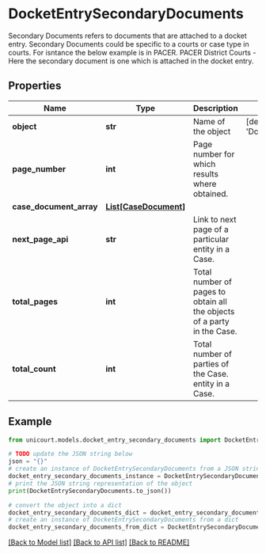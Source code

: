 # DocketEntrySecondaryDocuments

Secondary Documents refers to documents that are attached to a docket entry. Secondary Documents could be specific to a courts or case type in courts. For isntance the below example is in PACER. PACER District Courts - Here the secondary document is one which is attached in the docket entry.

## Properties

Name | Type | Description | Notes
------------ | ------------- | ------------- | -------------
**object** | **str** | Name of the object | [default to 'DocketEntrySecondaryDocuments']
**page_number** | **int** | Page number for which results where obtained. | 
**case_document_array** | [**List[CaseDocument]**](CaseDocument.md) |  | 
**next_page_api** | **str** | Link to next page of a particular entity in a Case. | 
**total_pages** | **int** | Total number of pages to obtain all the objects of a party in the Case. | 
**total_count** | **int** | Total number of parties of the Case. entity in a Case. | 

## Example

```python
from unicourt.models.docket_entry_secondary_documents import DocketEntrySecondaryDocuments

# TODO update the JSON string below
json = "{}"
# create an instance of DocketEntrySecondaryDocuments from a JSON string
docket_entry_secondary_documents_instance = DocketEntrySecondaryDocuments.from_json(json)
# print the JSON string representation of the object
print(DocketEntrySecondaryDocuments.to_json())

# convert the object into a dict
docket_entry_secondary_documents_dict = docket_entry_secondary_documents_instance.to_dict()
# create an instance of DocketEntrySecondaryDocuments from a dict
docket_entry_secondary_documents_from_dict = DocketEntrySecondaryDocuments.from_dict(docket_entry_secondary_documents_dict)
```
[[Back to Model list]](../README.md#documentation-for-models) [[Back to API list]](../README.md#documentation-for-api-endpoints) [[Back to README]](../README.md)


